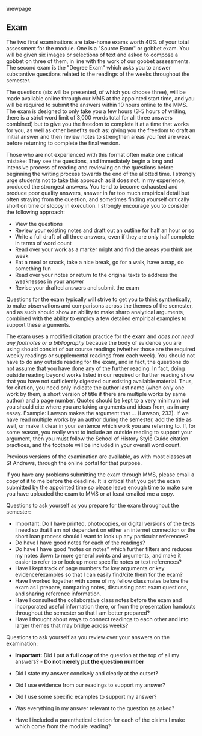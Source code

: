 \newpage

## Exam

The two final examinations are take-home exams worth 40% of your total assessment for the module. One is a "Source Exam" or gobbet exam. You will be given six images or selections of text and asked to compose a gobbet on three of them, in line with the work of our gobbet assessments. The second exam is the "Degree Exam" which asks you to answer substantive questions related to the readings of the weeks throughout the semester.

The questions (six will be presented, of which you choose three), will be made available online through our MMS at the appointed start time, and you will be required to submit the answers within 10 hours online to the MMS. The exam is designed to only take you a few hours (3-5 hours of writing, there is a strict word limit of 3,000 words total for all three answers combined) but to give you the freedom to complete it at a time that works for you, as well as other benefits such as: giving you the freedom to draft an initial answer and then review notes to strengthen areas you feel are weak before returning to complete the final version.

Those who are not experienced with this format often make one critical mistake: They see the questions, and immediately begin a long and intensive process of reading and reviewing on the questions before beginning the writing process towards the end of the allotted time. I strongly urge students not to take this approach as it does not, in my experience, produced the strongest answers. You tend to become exhausted and produce poor quality answers, answer in far too much empirical detail but often straying from the question, and sometimes finding yourself critically short on time or sloppy in execution. I strongly encourage you to consider the following approach: 

* View the questions
* Review your existing notes and draft out an outline for half an hour or so 
* Write a full draft of all three answers, even if they are only half complete in terms of word count
* Read over your work as a marker might and find the areas you think are weak
* Eat a meal or snack, take a nice break, go for a walk, have a nap, do something fun
* Read over your notes or return to the original texts to address the weaknesses in your answer
* Revise your drafted answers and submit the exam

Questions for the exam typically will strive to get you to think synthetically, to make observations and comparisons across the themes of the semester, and as such should show an ability to make sharp analytical arguments, combined with the ability to employ a few detailed empirical examples to support these arguments.

The exam uses a modified citation practice for the exam and *does not need any footnotes or a bibliography* because the body of evidence you are using should consist of our course readings (whether those are the required weekly readings or supplemental readings from each week). You should not have to do any outside reading for the exam, and in fact, the questions do not assume that you have done any of the further reading. In fact, doing outside reading beyond works listed in our required or further reading show that you have not sufficiently digested our existing available material. Thus, for citation, you need only indicate the author last name (when only one work by them, a short version of title if there are multiple works by same author) and a page number. Quotes should be kept to a very minimum but you should cite where you are taking arguments and ideas from, as in any essay. Example: Lawson makes the argument that ... (Lawson, 233). If we have read multiple works by an author during the semester, add the title as well, or make it clear in your sentence which work you are referring to. If, for some reason, you really want to include an outside reading to support your argument, then you must follow the School of History Style Guide citation practices, and the footnote will be included in your overall word count.

Previous versions of the examination are available, as with most classes at St Andrews, through the online portal for that purpose.

If you have any problems submitting the exam through MMS, please email a copy of it to me before the deadline. It is critical that you get the exam submitted by the appointed time so please leave enough time to make sure you have uploaded the exam to MMS or at least emailed me a copy.

Questions to ask yourself as you prepare for the exam throughout the semester:

* Important: Do I have printed, photocopies, or digital versions of the texts I need so that I am not dependent on either an internet connection or the short loan process should I want to look up any particular references?
* Do have I have good notes for each of the readings?
* Do have I have good "notes on notes" which further filters and reduces my notes down to more general points and arguments, and make it easier to refer to or look up more specific notes or text references?
* Have I kept track of page numbers for key arguments or key evidence/examples so that I can easily find/cite them for the exam?
* Have I worked together with some of my fellow classmates before the exam as I prepare, comparing notes, discussing past exam questions, and sharing reference information.
* Have I consulted the collaborative class notes before the exam and incorporated useful information there, or from the presentation handouts throughout the semester so that I am better prepared?
* Have I thought about ways to connect readings to each other and into larger themes that may bridge across weeks?

Questions to ask yourself as you review over your answers on the examination:

* **Important:** Did I put a **full copy** of the question at the top of all my answers? - **Do not merely put the question number**

* Did I state my answer concisely and clearly at the outset?
* Did I use evidence from our readings to support my answer?
* Did I use some specific examples to support my answer?
* Was everything in my answer relevant to the question as asked?
* Have I included a parenthetical citation for each of the claims I make which come from the module reading?
